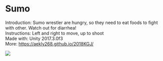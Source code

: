 # Sumo
Introduction: Sumo wrestler are hungry, so they need to eat foods to fight with other. Watch out for diarrhea!  
Instructions: Left and right to move, up to shoot  
Made with: Unity 2017.3.0f3  
More: https://aekly268.github.io/2018KGJ/

[<img src="https://img.youtube.com/vi/mbk7ID1f7Ug/hqdefault.jpg">](https://youtu.be/mbk7ID1f7Ug)
